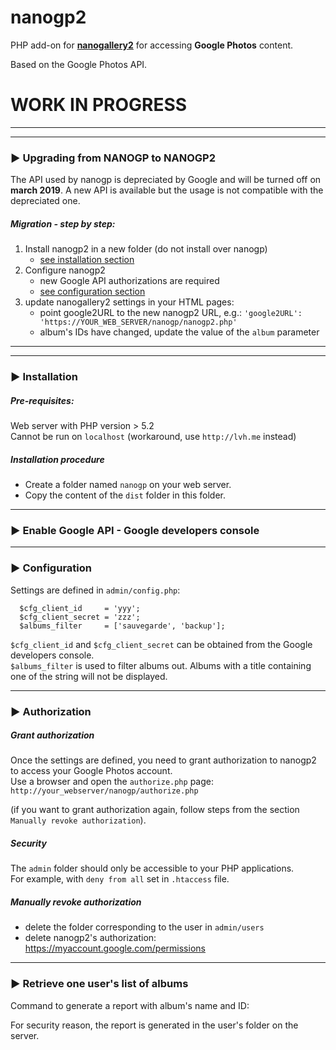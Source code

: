# nanogp2

PHP add-on for <b>[nanogallery2](https://github.com/nanostudio-org/nanogallery2)</b> for accessing **Google Photos** content.   
  
Based on the Google Photos API.
  
  
# WORK IN PROGRESS

---
---
### :arrow_forward: Upgrading from NANOGP to NANOGP2
The API used by nanogp is depreciated by Google and will be turned off on **march 2019**.
A new API is available but the usage is not compatible with the depreciated one.

##### Migration - step by step:
1. Install nanogp2 in a new folder (do not install over nanogp)  
    - [see installation section](#arrow_forward-installation)
2. Configure nanogp2  
    - new Google API authorizations are required
    - [see configuration section](#arrow_forward-configuration)
3. update nanogallery2 settings in your HTML pages:  
   - point google2URL to the new nanogp2 URL, e.g.: `'google2URL': 'https://YOUR_WEB_SERVER/nanogp/nanogp2.php'`
   - album's IDs have changed, update the value of the `album` parameter

---
---

### :arrow_forward: Installation

##### Pre-requisites:
Web server with PHP version > 5.2  
Cannot be run on `localhost` (workaround, use `http://lvh.me` instead)  


##### Installation procedure  

- Create a folder named `nanogp` on your web server.
- Copy the content of the `dist` folder in this folder.

---

### :arrow_forward: Enable Google API - Google developers console

---

### :arrow_forward: Configuration


Settings are defined in `admin/config.php`:
  
```
  $cfg_client_id     = 'yyy';
  $cfg_client_secret = 'zzz';
  $albums_filter     = ['sauvegarde', 'backup'];
```
  
`$cfg_client_id` and `$cfg_client_secret` can be obtained from the Google developers console.  
`$albums_filter` is used to filter albums out. Albums with a title containing one of the string will not be displayed.
  
  
---

### :arrow_forward: Authorization



##### Grant authorization

Once the settings are defined, you need to grant authorization to nanogp2 to access your Google Photos account.  
Use a browser and open the `authorize.php` page: `http://your_webserver/nanogp/authorize.php`  
  
(if you want to grant authorization again, follow steps from the section `Manually revoke authorization`).

##### Security  

The `admin` folder should only be accessible to your PHP applications.  
For example, with `deny from all` set in `.htaccess` file.

##### Manually revoke authorization  
- delete the folder corresponding to the user in `admin/users`
- delete nanogp2's authorization: https://myaccount.google.com/permissions

---

### :arrow_forward: Retrieve one user's list of albums

Command to generate a report with album's name and ID:

For security reason, the report is generated in the user's folder on the server.
